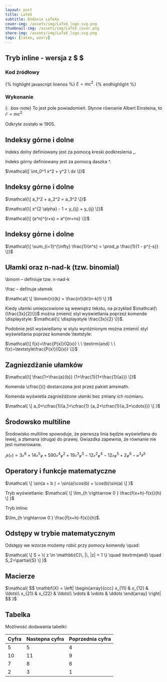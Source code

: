 ```yaml
---
layout: post
title: LaTeX 
subtitle: Dodanie LaTeXa
cover-img: /assets/img/LaTeX_logo.svg.png
thumbnail-img: /assets/img/LaTeX_cover.png
share-img: /assets/img/LaTeX_logo.svg.png
tags: [latex, wzory]
---
```


## Tryb inline - wersja z $ $

### Kod źródłowy
{% highlight javascript linenos %}
$E=mc^2$.
{% endhighlight %}

### Wykonanie
{: .box-note} To jest pole powiadomień. Słynne równanie Albert Einsteina, to $\mathcal{E}=mc^2$

Odkryte zostało w 1905.

## Indeksy górne i dolne
Indeks dolny definiowany jest za pomocą kreski podkreslenia _.

Indeks górny definiowany jest za pomocą daszka ^.

$\mathcal{[ \int_0^1 x^2 + y^2 \ dx \]}$

## Indeksy górne i dolne
$\mathcal{\[ a_1^2 + a_2^2 = a_3^2 \]}$

$\mathcal{\[ x^{2 \alpha} - 1 = y_{ij} + y_{ij} \]}$

$\mathcal{\[ (a^n)^{r+s} = a^{nr+ns} \]}$

## Indeksy górne i dolne
$\mathcal{\[ \sum_{i=1}^{\infty} \frac{1}{n^s} = \prod_p \frac{1}{1 - p^{-s}} \]}$

## Ułamki oraz n-nad-k (tzw. binomial)
\binom – definiuje tzw. n-nad-k

\frac – definuje ułamek

$\mathcal{
\[
\binom{n}{k} = \frac{n!}{k!(n-k)!}
\]
}$

Kiedy ułamki umiejscowione są wewnątrz tekstu,
na przykład $\mathcal{\(\frac{3x}{2}\)}$
można zmienić styl wyświetlania poprzez
komende \displaystyle:
$\mathcal{\( \displaystyle \frac{3x}{2} \)}$.

Podobnie jeśli wyświetlamy w stylu wyróżnionym
można zmienić styl wyświetlania poprzez
komende \textstyle:

$\mathcal{\[ f(x)=\frac{P(x)}{Q(x)} \ \ \textrm{and} \ \
f(x)=\textstyle\frac{P(x)}{Q(x)} \]}$

## Zagniezdżanie ułamków
$\mathcal{\[ \frac{1+\frac{a}{b}}
{1+\frac{1}{1+\frac{1}{a}}} \]}$

Komenda \cfrac{}{} dostarczona jest przez pakiet amsmath.

Komenda wyświetla zagnieżdżone ułamki bez zmiany ich rozmiaru.

$\mathcal{
\[
a_0+\cfrac{1}{a_1+\cfrac{1}
{a_2+\cfrac{1}{a_3+\cdots}}}
\]
}$

## Środowsko multiline
Środowisko multiline spowoduje, że pierwsza linia będzie wyświetlana do lewej, a złamana (druga) do prawej. Gwiazdka zapewnia, że równanie nie jest numerowane.

$\mathcal{
p(x) = 3x^6 + 14x^5y + 590x^4y^2 + 19x^3y^3 - 12x^2y^4 - 12xy^5 + 2y^6 - a^3b^3
}$

## Operatory i funkcje matematyczne
$\mathcal{
\[
\sin(a + b ) = \sin(a)\cos(b) + \cos(b)\sin(a)
\]
}$

Tryb wyświetlanie: 
$\mathcal{
\[
\lim_{h \rightarrow 0 } \frac{f(x+h)-f(x)}{h} \]
}$

Tryb inline: 

$\lim_{h \rightarrow 0 }
\frac{f(x+h)-f(x)}{h}$.


## Odstępy w trybie matematycznym
Odstępy we wzorze możemy robić przy pomocy komendy \quad:

$\mathcal{
\[ S = \{ z \in \mathbb{C}\, |\, |z| < 1 \}
\quad \textrm{and} \quad S_2=\partial{S} \]
}$


## Macierze
$\mathcal{
$$
\mathbf{X} = 
\left| \begin{array}{ccc} 
x_{11} & x_{12} & \ldots\\
x_{21} & x_{22} & \ldots\\
\vdots & \vdots & \ddots
\end{array} \right|
$$
}$


## Tabelka

Możliwość dodawania tabelki:

| Cyfra | Nastepna cyfra | Poprzednia cyfra |
| :------ |:--- | :--- |
| 5 | 5 | 4 |
| 10 | 11 | 9 |
| 7 | 8 | 6 |
| 2 | 3 | 1 |